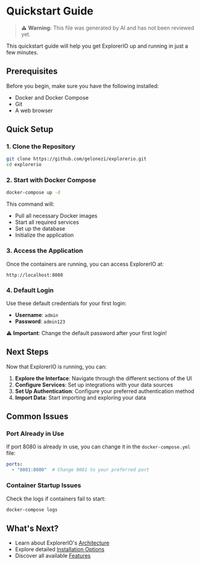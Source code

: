# Quickstart Guide

> ⚠️ **Warning:** This file was generated by AI and has not been reviewed yet.

This quickstart guide will help you get ExplorerIO up and running in just a few minutes.

## Prerequisites

Before you begin, make sure you have the following installed:

- Docker and Docker Compose
- Git
- A web browser

## Quick Setup

### 1. Clone the Repository

```bash
git clone https://github.com/gelonezi/explorerio.git
cd explorerio
```

### 2. Start with Docker Compose

```bash
docker-compose up -d
```

This command will:

- Pull all necessary Docker images
- Start all required services
- Set up the database
- Initialize the application

### 3. Access the Application

Once the containers are running, you can access ExplorerIO at:

```text
http://localhost:8080
```

### 4. Default Login

Use these default credentials for your first login:

- **Username**: `admin`
- **Password**: `admin123`

⚠️ **Important**: Change the default password after your first login!

## Next Steps

Now that ExplorerIO is running, you can:

1. **Explore the Interface**: Navigate through the different sections of the UI
2. **Configure Services**: Set up integrations with your data sources
3. **Set Up Authentication**: Configure your preferred authentication method
4. **Import Data**: Start importing and exploring your data

## Common Issues

### Port Already in Use

If port 8080 is already in use, you can change it in the `docker-compose.yml` file:

```yaml
ports:
  - "8081:8080"  # Change 8081 to your preferred port
```

### Container Startup Issues

Check the logs if containers fail to start:

```bash
docker-compose logs
```

## What's Next?

- Learn about ExplorerIO's [Architecture](../architecture/overview.md)
- Explore detailed [Installation Options](../installation/docker-compose.md)
- Discover all available [Features](../features/authentication.md)
